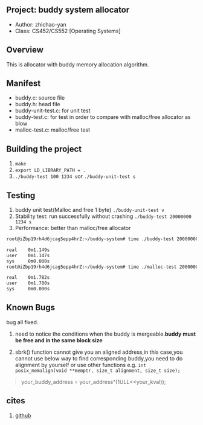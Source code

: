 ## Project: buddy system allocator

* Author: zhichao-yan
* Class: CS452/CS552 [Operating Systems] 

## Overview

This is allocator with buddy memory allocation algorithm.

## Manifest

* buddy.c: source file
* buddy.h: head file 
* buddy-unit-test.c: for unit test
* buddy-test.c: for test in order to compare with malloc/free allocator as blow
* malloc-test.c: malloc/free test


## Building the project

1. `make`
2. `export LD_LIBRARY_PATH = .`
3. `./buddy-test 100 1234 s`or `./buddy-unit-test s`


## Testing
1. buddy unit test(Malloc and free 1 byte)
`./buddy-unit-test v`
2. Stability test: run successfully without crashing 
`./buddy-test 20000000 1234 s`
3. Performance: better than malloc/free allocator
```sh
root@iZbp19rh4d6jcag5epp4hrZ:~/buddy-system# time ./buddy-test 20000000 1234 s

real    0m1.149s
user    0m1.147s
sys     0m0.000s
root@iZbp19rh4d6jcag5epp4hrZ:~/buddy-system# time ./malloc-test 20000000 1234 s  

real    0m1.782s
user    0m1.780s
sys     0m0.000s
```

## Known Bugs
bug all fixed.
1. need to notice the conditions when the buddy is mergeable.**buddy must be free and in the same block size**

2. sbrk() function cannot give you an aligned address,in this case,you cannot use below way to find corresponding buddy,you need to do alignment by yourself or use other functions  e.g. `int posix_memalign(void **memptr, size_t alignment, size_t size);`
> your_buddy_address = your_address^(1ULL<<your_kval));


## cites
1. [github](https://github.com/jidongbsu/cs452-buddy-system)